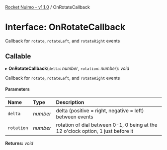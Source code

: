 [Rocket Nuimo - v1.1.0](../README.md) / OnRotateCallback

# Interface: OnRotateCallback

Callback for `rotate`, `rotateLeft`, and `rotateRight` events

## Callable

▸ **OnRotateCallback**(`delta`: *number*, `rotation`: *number*): *void*

Callback for `rotate`, `rotateLeft`, and `rotateRight` events

#### Parameters

| Name | Type | Description |
| :------ | :------ | :------ |
| `delta` | *number* | delta (positive = right, negative = left) between events |
| `rotation` | *number* | rotation of dial between 0-1, 0 being at the 12 o'clock option, 1 just before it |

**Returns:** *void*
